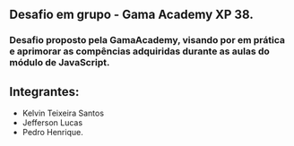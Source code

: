 ## Desafio em grupo - Gama Academy XP 38.



### Desafio proposto pela GamaAcademy, visando por em prática e aprimorar as compências adquiridas durante as aulas do módulo de JavaScript.



## Integrantes: 
- Kelvin Teixeira Santos
- Jefferson Lucas
- Pedro Henrique.
